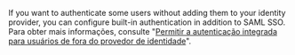 If you want to authenticate some users without adding them to your identity provider, you can configure built-in authentication in addition to SAML SSO. Para obter mais informações, consulte "[Permitir a autenticação integrada para usuários de fora do provedor de identidade](/admin/identity-and-access-management/authenticating-users-for-your-github-enterprise-server-instance/allowing-built-in-authentication-for-users-outside-your-identity-provider)".
